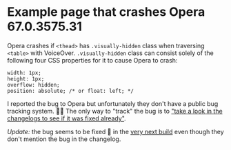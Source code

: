 # Example page that crashes Opera 67.0.3575.31

Opera crashes if `<thead>` has `.visually-hidden` class when traversing `<table>` with VoiceOver. `.visually-hidden` class can consist solely of the following four CSS properties for it to cause Opera to crash:

```
width: 1px;
height: 1px;
overflow: hidden;
position: absolute; /* or float: left; */
```

I reported the bug to Opera but unfortunately they don't have a public bug tracking system. 🤷‍♂️ The only way to "track" the bug is to ["take a look in the changelogs to see if it was fixed already"](https://forums.opera.com/topic/20109/bug-tracking/3#1).

*Update:* the bug seems to be fixed 🎉 in the [very next build](https://blogs.opera.com/desktop/changelog-for-67/#b3575.53) even though they don't mention the bug in the changelog.
